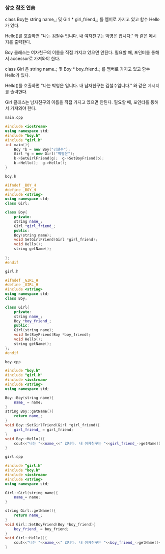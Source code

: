 ### 상호 참조 연습

class Boy는 string name_; 및 Girl * girl_friend_; 를 멤버로 가지고 있고 함수 Hello 가 있다. 

Hello()를 호출하면 "나는 김철수 입니다. 내 여자친구는 박영은 입니다." 와 같은 메시지를 출력한다. 

Boy 클래스는 여자친구의 이름을 직접 가지고 있으면 안된다. 필요할 때, 포인터를 통해서 accessor로 가져와야 한다.

class Girl 은 string name_; 및 Boy * boy_friend_; 를 멤버로 가지고 있고 함수 Hello가 있다. 

Hello()를 호출하면 "나는 박영은 입니다. 내 남자친구는 김철수입니다." 와 같은 메시지를 출력한다. 

Girl 클래스는 남자친구의 이름을 직접 가지고 있으면 안된다. 필요할 때, 포인터를 통해서 가져와야 한다.

```C++
main.cpp

#include <iostream>
using namespace std;
#include "boy.h"
#include "girl.h"
int main(){
	Boy *b = new Boy("김철수");
	Girl *g = new Girl("박영은");
	b->SetGirlFriend(g);  g->SetBoyFriend(b);
	b->Hello();  g->Hello();
}

```

```C++
boy.h 

#ifndef _BOY_H
#define _BOY_H
#include <string>
using namespace std;
class Girl;

class Boy{
	private:
	string name_;
	Girl *girl_friend_;
	public:
	Boy(string name);
	void SetGirlFriend(Girl *girl_friend);
	void Hello();
	string getName();
	
};
#endif
```

```C++
girl.h 

#ifndef _GIRL_H
#define _GIRL_H
#include <string>
using namespace std;
class Boy;

class Girl{
	private:
	string name_;
	Boy *boy_friend_;
	public:
	Girl(string name);
	void SetBoyFriend(Boy *boy_friend);
	void Hello();
	string getName();
};
#endif
```

```C++
boy.cpp

#include "boy.h"
#include "girl.h"
#include <iostream>
#include <string>
using namespace std;

Boy::Boy(string name){
	name_ = name;
}
string Boy::getName(){
	return name_;
}
void Boy::SetGirlFriend(Girl *girl_friend){
	girl_friend_ = girl_friend;
}
void Boy::Hello(){
	cout<<"나는 "<<name_<<" 입니다. 내 여자친구는 "<<girl_friend_->getName()<<"입니다.";
}
```

```C++
girl.cpp

#include "girl.h"
#include "boy.h"
#include <iostream>
#include <string>
using namespace std;

Girl::Girl(string name){
	name_= name;
}

string Girl::getName(){
	return name_;
}
void Girl::SetBoyFriend(Boy *boy_friend){
	boy_friend_ = boy_friend;
}
void Girl::Hello(){
	cout<<"나는 "<<name_<<" 입니다. 내 여자친구는 "<<boy_friend_->getName()<<"입니다.";
}
```





